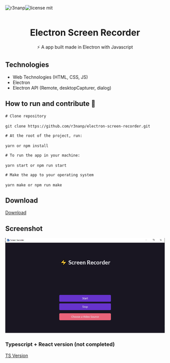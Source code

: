 <div align="center">

  <div style="display:flex;">

  ![r3nanp](https://img.shields.io/badge/r3nanp-electron--screen--recorder-blue)

  ![license mit](https://img.shields.io/github/license/r3nanp/electron-screen-recorder?color=blue&label=LICENSE&logo=github&style=flat-square)
  </div>

# Electron Screen Recorder

⚡ A app built made in Electron with Javascript

</div>

## Technologies

- Web Technologies (HTML, CSS, JS)
- Electron
- Electron API (Remote, desktopCapturer, dialog)

## How to run and contribute 🤔

```
# Clone repository

git clone https://github.com/r3nanp/electron-screen-recorder.git
```

```
# At the root of the project, run:

yarn or npm install
```

```
# To run the app in your machine:

yarn start or npm run start
```

```
# Make the app to your operating system

yarn make or npm run make
```

## Download

<a href="https://github.com/r3nanp/electron-screen-recorder/releases/tag/1.3">Download</a>

## Screenshot

  <img src="./.github/screenshot.png">

### Typescript + React version (not completed)

<a href="https://github.com/r3nanp/electron-typescript-screen-recorder">TS Version</a>

